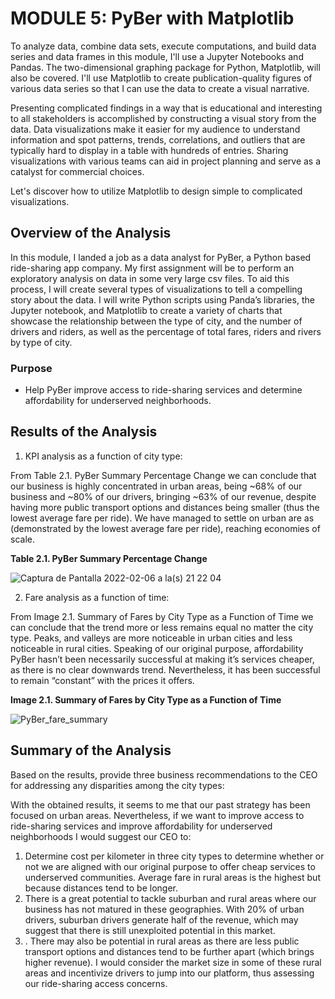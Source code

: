 # MODULE 5: PyBer with Matplotlib

To analyze data, combine data sets, execute computations, and build data series and data frames in this module, I'll use a Jupyter Notebooks and Pandas. The two-dimensional graphing package for Python, Matplotlib, will also be covered. I'll use Matplotlib to create publication-quality figures of various data series so that I can use the data to create a visual narrative.

Presenting complicated findings in a way that is educational and interesting to all stakeholders is accomplished by constructing a visual story from the data. Data visualizations make it easier for my audience to understand information and spot patterns, trends, correlations, and outliers that are typically hard to display in a table with hundreds of entries. Sharing visualizations with various teams can aid in project planning and serve as a catalyst for commercial choices.

Let's discover how to utilize Matplotlib to design simple to complicated visualizations.

## Overview of the Analysis
In this module, I landed a job as a data analyst for PyBer, a Python based ride-sharing app company. My first assignment will be to perform an exploratory analysis on data in some very large csv files. To aid this process, I will create several types of visualizations to tell a compelling story about the data. I will write Python scripts using Panda’s libraries, the Jupyter notebook, and Matplotlib to create a variety of charts that showcase the relationship between the type of city, and the number of drivers and riders, as well as the percentage of total fares, riders and rivers by type of city.

### Purpose
* Help PyBer improve access to ride-sharing services and determine affordability for underserved neighborhoods.

## Results of the Analysis
1. KPI analysis as a function of city type:

From Table 2.1. PyBer Summary Percentage Change we can conclude that our business is highly concentrated in urban areas, being ~68% of our business and ~80% of our drivers, bringing ~63% of our revenue, despite having more public transport options and distances being smaller (thus the lowest average fare per ride). We have managed to settle on urban are as (demonstrated by the lowest average fare per ride), reaching economies of scale. 

**Table 2.1. PyBer Summary Percentage Change**

![Captura de Pantalla 2022-02-06 a la(s) 21 22 04](https://user-images.githubusercontent.com/65054637/152722981-b70f6f28-e40f-4abb-8b26-41f74ce31329.png)

2. Fare analysis as a function of time:

From Image 2.1. Summary of Fares by City Type as a Function of Time we can conclude that the trend more or less remains equal no matter the city type. Peaks, and valleys are more noticeable in urban cities and less noticeable in rural cities. Speaking of our original purpose, affordability PyBer hasn’t been necessarily successful at making it’s services cheaper, as there is no clear downwards trend. Nevertheless, it has been successful to remain “constant” with the prices it offers.

**Image 2.1. Summary of Fares by City Type as a Function of Time**

![PyBer_fare_summary](https://user-images.githubusercontent.com/65054637/152722904-f80e7d1e-23d7-4d73-8b44-bda38dd935e7.png)


## Summary of the Analysis

Based on the results, provide three business recommendations to the CEO for addressing any disparities among the city types:

With the obtained results, it seems to me that our past strategy has been focused on urban areas. Nevertheless, if we want to improve access to ride-sharing services and improve affordability for underserved neighborhoods I would suggest our CEO to:
1. Determine cost per kilometer in three city types to determine whether or not we are aligned with our original purpose to offer cheap services to underserved communities. Average fare in rural areas is the highest but because distances tend to be longer.
2. There is a great potential to tackle suburban and rural areas where our business has not matured in these geographies. With 20% of urban drivers, suburban drivers generate half of the revenue, which may suggest that there is still unexploited potential in this market.
3. . There may also be potential in rural areas as there are less public transport options and distances tend to be further apart (which brings higher revenue). I would consider the market size in some of these rural areas and incentivize drivers to jump into our platform, thus assessing our ride-sharing access concerns.
